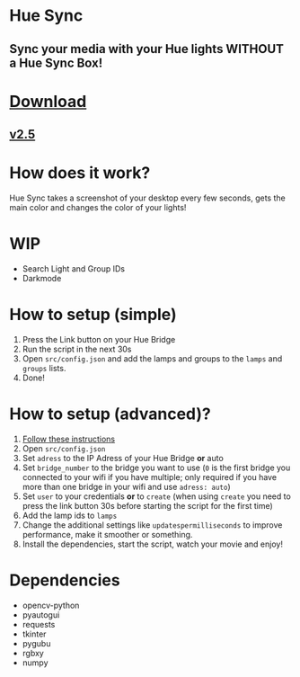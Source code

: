# Hue Sync
## Sync your media with your Hue lights WITHOUT a Hue Sync Box!

# [Download](https://github.com/TimTrayler/hue-sync/releases/download/v2.5/hue-sync-v2.5.zip)
## [v2.5](https://github.com/TimTrayler/hue-sync/releases/tag/v2.5)

# How does it work?
Hue Sync takes a screenshot of your desktop every few seconds, gets the main color and changes the color of your lights!

# WIP
- Search Light and Group IDs
- Darkmode

# How to setup (simple)
1. Press the Link button on your Hue Bridge
2. Run the script in the next 30s
3. Open ```src/config.json``` and add the lamps and groups to the ```lamps``` and ```groups``` lists.
4. Done!

# How to setup (advanced)?
1. [Follow these instructions](https://developers.meethue.com/develop/get-started-2/)
2. Open ```src/config.json```
3. Set ```adress``` to the IP Adress of your Hue Bridge __or__ auto
4. Set ```bridge_number``` to the bridge you want to use (```0``` is the first bridge you connected to your wifi if you have multiple; only required if you have more than one bridge in your wifi and use ```adress: auto```)
5. Set ```user``` to your credentials __or__ to ```create``` (when using ```create``` you need to press the link button 30s before starting the script for the first time)
6. Add the lamp ids to ```lamps```
7. Change the additional settings like ```updatespermilliseconds``` to improve performance, make it smoother or something.
8. Install the dependencies, start the script, watch your movie and enjoy!

# Dependencies
- opencv-python
- pyautogui
- requests
- tkinter
- pygubu
- rgbxy
- numpy
